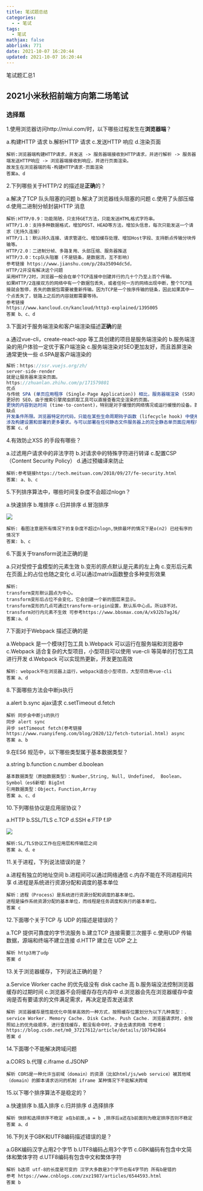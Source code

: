 ```yaml
---
title: 笔试题总结
categories:
  - - 笔试
tags:
  - 笔试
mathjax: false
abbrlink: 771
date: 2021-10-07 16:20:44
updated: 2021-10-07 16:20:44
---
```


笔试题汇总1

<!-- more -->

## 2021小米秋招前端方向第二场笔试

### 选择题

1.使用浏览器访问http://miui.com/时，以下哪些过程发生在**浏览器端**？

a.构建HTTP 请求
b.解析HTTP 请求
c.发送HTTP 响应
d.渲染页面

```
解析:浏览器端构建HTTP请求，并发送 -> 服务器端接收到HTTP请求，并进行解析 -> 服务器端发送HTTP响应 -> 浏览器端接收到响应，并进行页面渲染。
故发生在浏览器端的有-构建HTTP请求-页面渲染
答案a、d
```

2.下列哪些关于HTTP/2 的描述是**正确**的？

a.解决了TCP 队头阻塞的问题
b.解决了浏览器线头阻塞的问题
c.使用了头部压缩
d.使用二进制分帧封装HTTP 消息

```
解析:HTTP/0.9：功能简陋，只支持GET方法，只能发送HTML格式字符串。
HTTP/1.0：支持多种数据格式，增加POST、HEAD等方法，增加头信息，每次只能发送一个请求（无持久连接）
HTTP/1.1：默认持久连接、请求管道化、增加缓存处理、增加Host字段、支持断点传输分块传输等。
HTTP/2.0：二进制分帧、多路复用、头部压缩、服务器推送
HTTP/3.0：tcp队头阻塞 (不是链条，是数据流，互不影响)
参考链接 https://www.jianshu.com/p/28a35094dc5d，
HTTP/2并没有解决这个问题
采用HTTP/2时，浏览器一般会在单个TCP连接中创建并行的几十个乃至上百个传输。
如果HTTP/2连接双方的网络中有一个数据包丢失，或者任何一方的网络出现中断，整个TCP连接就会暂停，丢失的数据包需要被重新传输。因为TCP是一个按序传输的链条，因此如果其中一个点丢失了，链路上之后的内容就都需要等待。
参考链接
https://www.kancloud.cn/kancloud/http3-explained/1395005
答案 b、c、d
```

3.下面对于服务端渲染和客户端渲染描述**正确**的是

a.通过vue-cli，create-react-app 等工具创建的项目是服务端渲染的
b.服务端渲染的用户体验一定优于客户端渲染
c.服务端渲染对SEO更加友好，而且首屏渲染通常更快一些
d.SPA是客户端渲染的

```js
解析：https://ssr.vuejs.org/zh/
server-side-render
就是让服务器来渲染页面。
https://zhuanlan.zhihu.com/p/171579801
优点
与传统 SPA (单页应用程序 (Single-Page Application)) 相比，服务器端渲染 (SSR) 的优势主要在于：
更好的 SEO，由于搜索引擎爬虫抓取工具可以直接查看完全渲染的页面。
更快的内容到达时间 (time-to-content)，特别是对于缓慢的网络情况或运行缓慢的设备。首屏响应时间变短
缺点
开发条件所限。浏览器特定的代码，只能在某些生命周期钩子函数 (lifecycle hook) 中使用；一些外部扩展库 (external library) 可能需要特殊处理，才能在服务器渲染应用程序中运行。
涉及构建设置和部署的更多要求。与可以部署在任何静态文件服务器上的完全静态单页面应用程序 (SPA) 不同，服务器渲染应用程序，需要处于 Node.js server 运行环境。更多的服务器端负载。在 Node.js 中渲染完整的应用程序，显然会比仅仅提供静态文件的 server 更加大量占用 CPU 资源 (CPU-intensive - CPU 密集)，因此如果你预料在高流量环境 (high traffic) 下使用，请准备相应的服务器负载，并明智地采用缓存策略。
答案 c、d
```

4.有效防止XSS 的手段有哪些？

a.过滤用户请求中的非法字符
b.对请求中的特殊字符进行转译
c.配置CSP（Content Security Policy）
d.通过预编译来防止

```
解析:参考链接https://tech.meituan.com/2018/09/27/fe-security.html
答案: a、b、c
```

5.下列排序算法中，哪些时间复杂度不会超过nlogn？

a.快速排序
b.堆排序
c.归并排序
d.冒泡排序

![](/gallery/sort-way.png)

```
解析: 看图注意是所有情况下的复杂度不超过nlogn,快排最坏的情况下是o(n2) 已经有序的情况下
答案: b、c
```

6.下面关于transform说法正确的是

a.只对受控于盒模型的元素生效
b.变形的原点默认是元素的左上角
c.变形后元素在页面上的占位也随之变化
d.可以通过matrix函数整合多种变形效果

```
解析:
transform变形默认圆点为中心。
transform变形后占位不会变化，它会创建一个新的图层来显示。
transform变形的几点可通过transform-origin设置，默认系中心点。所以B不对。
transform对行内元素不生效 可参考https://www.bbsmax.com/A/x9J2b7agJ6/
答案:a、d
```

7.下面对于Webpack 描述正确的是

a.Webpack 是一个模块打包工具
b.Webpack 可以运行在服务端和浏览器中
c.Webpack 适合复杂的大型项目，小型项目可以使用 vue-cli 等简单的打包工具进行开发
d.Webpack 可以实现热更新，开发更加高效

```
解析: webpack不在浏览器上运行，webpack适合小型项目，大型项目用vue-cli
答案 a、d
```

8.下面哪些方法会中断js执行

a.alert
b.sync ajax请求
c.setTimeout
d.fetch

```
解析 同步会中断js的执行 
同步 alert sync 
异步 setTimeout fetch(参考链接https://www.ruanyifeng.com/blog/2020/12/fetch-tutorial.html) async
答案 a、b
```

9.在ES6 规范中，以下哪些类型属于基本数据类型？

a.string 
b.function
c.number
d.boolean

```
基本数据类型（原始数据类型）：Number,String, Null, Undefined,  Boolean，Symbol（es6新增）BigInt
引用数据类型：Object，Function,Array
答案 a、c、d
```

10.下列哪些协议是应用层协议？

a.HTTP
b.SSL/TLS
c.TCP
d.SSH
e.FTP
f.IP

![](/gallery/iso-7.jpg)

```
解析:SL/TLS协议工作在应用层和传输层之间
答案 a、d、e
```

11.关于进程，下列说法错误的是？

a.进程有独立的地址空间
b.进程间可以通过网络通信
c.内存不能在不同进程间共享
d.进程是系统进行资源分配和调度的基本单位

```
解析：进程（Process）是系统进行资源分配和调度的基本单位。
进程是操作系统资源分配的基本单位，而线程是任务调度和执行的基本单位。
答案 c
```

12.下面哪个关于TCP 与 UDP 的描述是错误的？

a.TCP 提供可靠度的字节流服务
b.建立TCP 连接需要三次握手
c.使用UDP 传输数据，源端和终端不建立连接
d.HTTP 建立在 UDP 之上

```
解析 http3用了udp
答案 d
```

13.关于浏览器缓存，下列说法正确的是？

a.Service Worker cache 的优先级没有 disk cache 高
b.服务端没法控制浏览器缓存的过期时间
c.浏览器不会将缓存存在内存中
d.浏览器会先在浏览器缓存中查询是否有要请求的文件满足需求，再决定是否发送请求

```
解析 浏览器缓存是性能优化中简单高效的一种方式，按照缓存位置划分为以下几种类型：. service Worker. Memory Cache. Disk Cache. Push Cache. 浏览器请求时，会按照如上的优先级顺序，进行查找缓存，都没有命中时，才会去请求网络 可参考：https://blog.csdn.net/m0_37217612/article/details/107942864
答案 d
```

14.下面哪个不能解决跨域问题

a.CORS
b.代理
c.iframe
d.JSONP

```
解析 CORS是一种允许当前域（domain）的资源（比如html/js/web service）被其他域（domain）的脚本请求访问的机制 iframe 某种情况下不能解决跨域
```

15.以下哪个排序算法不是稳定的？

a.快速排序
b.插入排序
c.归并排序
d.选择排序

```
解析 快排和选择排序不稳定 a在b前面,a = b ,排序后a还在b前面则为稳定排序否则不稳定
答案 a、d
```

16.下列关于GBK和UTF8编码描述错误的是？

a.GBK编码汉字占用2个字节
b.UTF8编码占用3个字节
c.GBK编码有包含中文简体和繁体字符
d.UTF8编码有包含中文和繁体字符

```
解析 b选项 utf-8的长度是可变的 汉字大多数是3个字节也有4字节的 所有b是错的
参考 https://www.cnblogs.com/zxz1987/articles/6544593.html
答案 b
```
